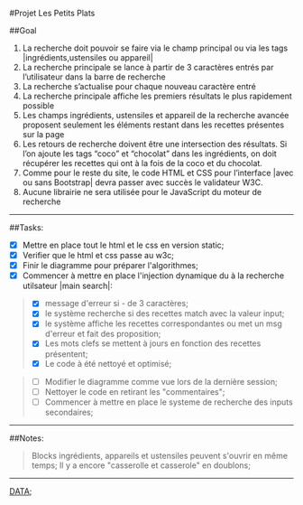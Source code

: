 #Projet Les Petits Plats

##Goal

1. La recherche doit pouvoir se faire via le champ principal ou via les tags
   |ingrédients,ustensiles ou appareil|
2. La recherche principale se lance à partir de 3 caractères entrés par l’utilisateur dans la
   barre de recherche
3. La recherche s’actualise pour chaque nouveau caractère entré
4. La recherche principale affiche les premiers résultats le plus rapidement possible
5. Les champs ingrédients, ustensiles et appareil de la recherche avancée proposent
   seulement les éléments restant dans les recettes présentes sur la page
6. Les retours de recherche doivent être une intersection des résultats. Si l’on ajoute les
   tags “coco” et “chocolat” dans les ingrédients, on doit récupérer les recettes qui ont à la
   fois de la coco et du chocolat.
7. Comme pour le reste du site, le code HTML et CSS pour l’interface |avec ou sans
   Bootstrap| devra passer avec succès le validateur W3C.
8. Aucune librairie ne sera utilisée pour le JavaScript du moteur de recherche

---

##Tasks:

- [x] Mettre en place tout le html et le css en version static;
- [x] Verifier que le html et css passe au w3c;
- [x] Finir le diagramme pour préparer l'algorithmes;
- [x] Commencer à mettre en place l'injection dynamique du à la recherche utilsateur |main search|:

> - [x] message d'erreur si - de 3 caractères;
> - [x] le système recherche si des recettes match avec la valeur input;
> - [x] le système affiche les recettes correspondantes ou met un msg d'erreur et fait des proposition;
> - [x] Les mots clefs se mettent à jours en fonction des recettes présentent;
> - [x] Le code à été nettoyé et optimisé;

> - [ ] Modifier le diagramme comme vue lors de la dernière session;
> - [ ] Nettoyer le code en retirant les "commentaires";
> - [ ] Commencer à mettre en place le systeme de recherche des inputs secondaires;

---

##Notes:

> Blocks ingrédients, appareils et ustensiles peuvent s'ouvrir en même temps;
> Il y a encore "casserolle et casserole" en doublons;

---

[DATA](https://raw.githubusercontent.com/OpenClassrooms-Student-Center/P11-front-end-search-engine/master/recipes.js);
